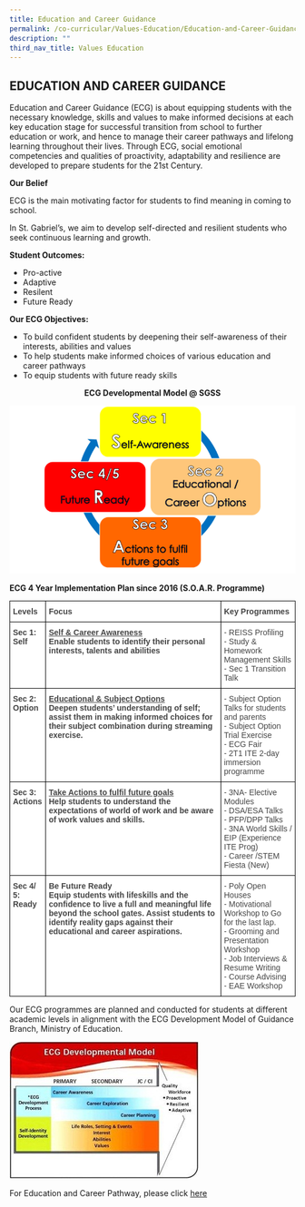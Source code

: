```yaml
---
title: Education and Career Guidance
permalink: /co-curricular/Values-Education/Education-and-Career-Guidance/
description: ""
third_nav_title: Values Education
---
```

## EDUCATION AND CAREER GUIDANCE

Education and Career Guidance (ECG) is about equipping students with the necessary knowledge, skills and values to make informed decisions at each key education stage for successful transition from school to further education or work, and hence to manage their career pathways and lifelong learning throughout their lives. Through ECG, social emotional competencies and qualities of proactivity, adaptability and resilience are developed to prepare students for the 21st Century.  

**Our Belief**

ECG is the main motivating factor for students to find meaning in coming to school.

In St. Gabriel’s, we aim to develop self-directed and resilient students who seek continuous learning and growth.

**Student Outcomes:**

*   Pro-active
*   Adaptive
*   Resilent
*   Future Ready

**Our ECG Objectives:**

*   To build confident students by deepening their self-awareness of their interests, abilities and values
*   To help students make informed choices of various education and career pathways
*   To equip students with future ready skills

<center><b>ECG Developmental Model @ SGSS</b></center>

![](/images/CCE/Education%20and%20Career%20Guidance/ECGDEV_1.png)

**ECG 4 Year Implementation Plan since 2016 (S.O.A.R. Programme)**

<style type="text/css">
.tg  {border-collapse:collapse;border-spacing:0;}
.tg td{border-color:black;border-style:solid;border-width:1px;font-family:Arial, sans-serif;font-size:14px;
  overflow:hidden;padding:10px 5px;word-break:normal;}
.tg th{border-color:black;border-style:solid;border-width:1px;font-family:Arial, sans-serif;font-size:14px;
  font-weight:normal;overflow:hidden;padding:10px 5px;word-break:normal;}
.tg .tg-fwnj{background-color:#FFF;color:#454545;text-align:left;vertical-align:top}
.tg .tg-kwiv{background-color:#FFF;color:#F00;font-weight:bold;text-align:left;vertical-align:top}
.tg .tg-9u4g{background-color:#FFF;color:#454545;font-weight:bold;text-align:left;vertical-align:top}
</style>
<table class="tg">
<thead>
  <tr>
    <th class="tg-9u4g">Levels</th>
    <th class="tg-9u4g">Focus</th>
    <th class="tg-9u4g">Key Programmes</th>
  </tr>
</thead>
<tbody>
  <tr>
    <td class="tg-9u4g">Sec 1:<br>Self</td>
		<td class="tg-9u4g"><u>Self &amp; Career Awareness</u><br>Enable students to identify their personal interests, talents and abilities</td>
    <td class="tg-fwnj">- REISS Profiling<br>- Study &amp; Homework Management Skills<br>- Sec 1 Transition Talk</td>
  </tr>
  <tr>
    <td class="tg-9u4g">Sec 2:<br>Option</td>
		<td class="tg-9u4g"><u>Educational &amp; Subject Options</u><br>Deepen students’ understanding of self; assist them in making informed choices for their subject combination during streaming exercise.</td>
    <td class="tg-fwnj">- Subject Option Talks for students and parents<br>- Subject Option Trial Exercise<br>- ECG Fair<br>- 2T1 ITE 2-day immersion programme</td>
  </tr>
  <tr>
    <td class="tg-9u4g">Sec 3:<br>Actions</td>
		<td class="tg-9u4g"> <u>Take Actions to fulfil future goals</u><br>Help students to understand the expectations of world of work and be aware of work values and skills.</td>
    <td class="tg-fwnj">- 3NA- Elective Modules<br>- DSA/ESA Talks<br>- PFP/DPP Talks<br>- 3NA World Skills / EIP (Experience ITE Prog)<br>- Career /STEM Fiesta (New)</td>
  </tr>
  <tr>
    <td class="tg-9u4g">Sec 4/ 5:<br>Ready</td>
    <td class="tg-9u4g">Be Future Ready<br>Equip students with lifeskills and the confidence to live a full and meaningful life beyond the school gates. Assist students to identify reality gaps against their educational and career aspirations.</td>
    <td class="tg-fwnj">- Poly Open Houses<br>- Motivational Workshop to Go for the last lap.<br>- Grooming and Presentation Workshop<br>- Job Interviews &amp; Resume Writing<br>- Course Advising<br>- EAE Workshop</td>
  </tr>
</tbody>
</table>

Our ECG programmes are planned and conducted for students at different academic levels in alignment with the ECG Development Model of Guidance Branch, Ministry of Education.	

![](/images/CCE/Education%20and%20Career%20Guidance/ECGDEV_1.jpeg)

For Education and Career Pathway, please click [here](https://sites.google.com/moe.edu.sg/2021sgsssec4and5/home)